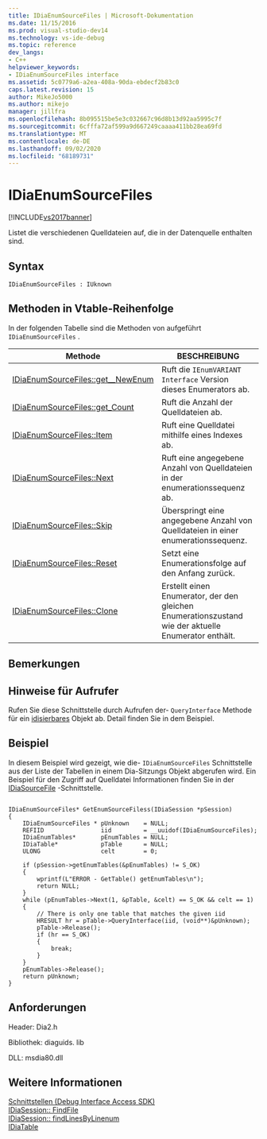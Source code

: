 ```yaml
---
title: IDiaEnumSourceFiles | Microsoft-Dokumentation
ms.date: 11/15/2016
ms.prod: visual-studio-dev14
ms.technology: vs-ide-debug
ms.topic: reference
dev_langs:
- C++
helpviewer_keywords:
- IDiaEnumSourceFiles interface
ms.assetid: 5c0779a6-a2ea-408a-90da-ebdecf2b83c0
caps.latest.revision: 15
author: MikeJo5000
ms.author: mikejo
manager: jillfra
ms.openlocfilehash: 8b095515be5e3c032667c96d8b13d92aa5995c7f
ms.sourcegitcommit: 6cfffa72af599a9d667249caaaa411bb28ea69fd
ms.translationtype: MT
ms.contentlocale: de-DE
ms.lasthandoff: 09/02/2020
ms.locfileid: "68189731"
---
```

# <a name="idiaenumsourcefiles"></a>IDiaEnumSourceFiles
[!INCLUDE[vs2017banner](../../includes/vs2017banner.md)]

Listet die verschiedenen Quelldateien auf, die in der Datenquelle enthalten sind.  
  
## <a name="syntax"></a>Syntax  
  
```  
IDiaEnumSourceFiles : IUknown  
```  
  
## <a name="methods-in-vtable-order"></a>Methoden in Vtable-Reihenfolge  
 In der folgenden Tabelle sind die Methoden von aufgeführt `IDiaEnumSourceFiles` .  
  
|Methode|BESCHREIBUNG|  
|------------|-----------------|  
|[IDiaEnumSourceFiles::get__NewEnum](../../debugger/debug-interface-access/idiaenumsourcefiles-get-newenum.md)|Ruft die `IEnumVARIANT Interface` Version dieses Enumerators ab.|  
|[IDiaEnumSourceFiles::get_Count](../../debugger/debug-interface-access/idiaenumsourcefiles-get-count.md)|Ruft die Anzahl der Quelldateien ab.|  
|[IDiaEnumSourceFiles::Item](../../debugger/debug-interface-access/idiaenumsourcefiles-item.md)|Ruft eine Quelldatei mithilfe eines Indexes ab.|  
|[IDiaEnumSourceFiles::Next](../../debugger/debug-interface-access/idiaenumsourcefiles-next.md)|Ruft eine angegebene Anzahl von Quelldateien in der enumerationssequenz ab.|  
|[IDiaEnumSourceFiles::Skip](../../debugger/debug-interface-access/idiaenumsourcefiles-skip.md)|Überspringt eine angegebene Anzahl von Quelldateien in einer enumerationssequenz.|  
|[IDiaEnumSourceFiles::Reset](../../debugger/debug-interface-access/idiaenumsourcefiles-reset.md)|Setzt eine Enumerationsfolge auf den Anfang zurück.|  
|[IDiaEnumSourceFiles::Clone](../../debugger/debug-interface-access/idiaenumsourcefiles-clone.md)|Erstellt einen Enumerator, der den gleichen Enumerationszustand wie der aktuelle Enumerator enthält.|  
  
## <a name="remarks"></a>Bemerkungen  
  
## <a name="notes-for-callers"></a>Hinweise für Aufrufer  
 Rufen Sie diese Schnittstelle durch Aufrufen der- `QueryInterface` Methode für ein [idisierbares](../../debugger/debug-interface-access/idiatable.md) Objekt ab. Detail finden Sie in dem Beispiel.  
  
## <a name="example"></a>Beispiel  
 In diesem Beispiel wird gezeigt, wie die- `IDiaEnumSourceFiles` Schnittstelle aus der Liste der Tabellen in einem Dia-Sitzungs Objekt abgerufen wird. Ein Beispiel für den Zugriff auf Quelldatei Informationen finden Sie in der [IDiaSourceFile](../../debugger/debug-interface-access/idiasourcefile.md) -Schnittstelle.  
  
```cpp#  
  
IDiaEnumSourceFiles* GetEnumSourceFiless(IDiaSession *pSession)  
{  
    IDiaEnumSourceFiles * pUnknown    = NULL;  
    REFIID                iid         = __uuidof(IDiaEnumSourceFiles);  
    IDiaEnumTables*       pEnumTables = NULL;  
    IDiaTable*            pTable      = NULL;  
    ULONG                 celt        = 0;  
  
    if (pSession->getEnumTables(&pEnumTables) != S_OK)  
    {  
        wprintf(L"ERROR - GetTable() getEnumTables\n");  
        return NULL;  
    }  
    while (pEnumTables->Next(1, &pTable, &celt) == S_OK && celt == 1)  
    {  
        // There is only one table that matches the given iid  
        HRESULT hr = pTable->QueryInterface(iid, (void**)&pUnknown);  
        pTable->Release();  
        if (hr == S_OK)  
        {  
            break;  
        }  
    }  
    pEnumTables->Release();  
    return pUnknown;  
}  
```  
  
## <a name="requirements"></a>Anforderungen  
 Header: Dia2.h  
  
 Bibliothek: diaguids. lib  
  
 DLL: msdia80.dll  
  
## <a name="see-also"></a>Weitere Informationen  
 [Schnittstellen (Debug Interface Access SDK)](../../debugger/debug-interface-access/interfaces-debug-interface-access-sdk.md)   
 [IDiaSession:: FindFile](../../debugger/debug-interface-access/idiasession-findfile.md)   
 [IDiaSession:: findLinesByLinenum](../../debugger/debug-interface-access/idiasession-findlinesbylinenum.md)   
 [IDiaTable](../../debugger/debug-interface-access/idiatable.md)
